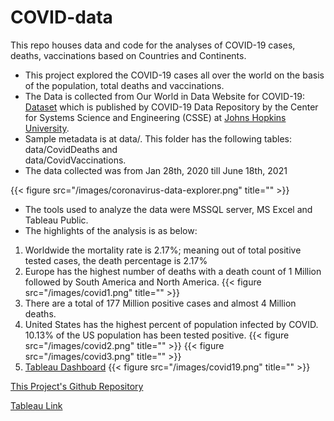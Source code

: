 # COVID-data
This repo houses data and code for the analyses of COVID-19 cases, deaths, vaccinations based on Countries and Continents.

* This project explored the COVID-19 cases all over the world on the basis of the population, total deaths and vaccinations.
* The Data is collected from Our World in Data Website for COVID-19: [Dataset](https://ourworldindata.org/covid-deaths) which is published by COVID-19 Data Repository by the Center for Systems Science and Engineering (CSSE) at [Johns Hopkins University](https://github.com/CSSEGISandData/COVID-19).
* Sample metadata is at data/. This folder has the following tables:  
data/CovidDeaths and  
 data/CovidVaccinations.
* The data collected was from Jan 28th, 2020 till June 18th, 2021

{{< figure src="/images/coronavirus-data-explorer.png" title="" >}}
* The tools used to analyze the data were MSSQL server, MS Excel and Tableau Public.
* The highlights of the analysis is as  below:
1. Worldwide the mortality rate is 2.17%; meaning out of total positive tested cases, the death percentage is 2.17%
2. Europe has the highest number of deaths with a death count of 1 Million followed by South America and North America.
{{< figure src="/images/covid1.png" title="" >}}
3. There are a total of 177 Million positive cases and almost 4 Million deaths.
4. United States has the highest percent of population infected by COVID. 10.13% of the US population has been tested positive.
{{< figure src="/images/covid2.png" title="" >}}
{{< figure src="/images/covid3.png" title="" >}}
5. [Tableau Dashboard](https://public.tableau.com/app/profile/kiran8286/viz/COVID-19DataAnalysis_16242300630070/Dashboard1)
{{< figure src="/images/covid19.png" title="" >}}

[This Project's Github Repository](https://github.com/KiranPatel04/COVID-19-Data-Analysis)


[Tableau Link](https://public.tableau.com/views/COVID-19DataAnalysis_16242300630070/Dashboard1?:language=en-US&:retry=yes&:display_count=n&:origin=viz_share_link)
